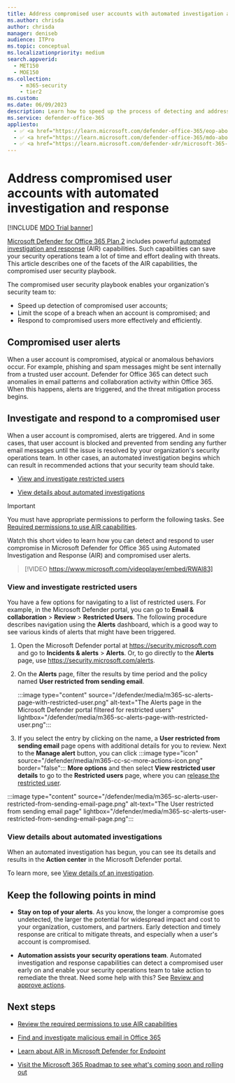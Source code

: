 ```yaml
---
title: Address compromised user accounts with automated investigation and response
ms.author: chrisda
author: chrisda
manager: deniseb
audience: ITPro
ms.topic: conceptual
ms.localizationpriority: medium
search.appverid:
  - MET150
  - MOE150
ms.collection: 
    - m365-security
    - tier2
ms.custom:
ms.date: 06/09/2023
description: Learn how to speed up the process of detecting and addressing compromised user accounts with automated investigation and response capabilities in Microsoft Defender for Office 365 Plan 2.
ms.service: defender-office-365
appliesto:
  - ✅ <a href="https://learn.microsoft.com/defender-office-365/eop-about" target="_blank">Exchange Online Protection</a>
  - ✅ <a href="https://learn.microsoft.com/defender-office-365/mdo-about#defender-for-office-365-plan-1-vs-plan-2-cheat-sheet" target="_blank">Microsoft Defender for Office 365 Plan 1 and Plan 2</a>
  - ✅ <a href="https://learn.microsoft.com/defender-xdr/microsoft-365-defender" target="_blank">Microsoft Defender XDR</a>
---
```


# Address compromised user accounts with automated investigation and response

[!INCLUDE [MDO Trial banner](../includes/mdo-trial-banner.md)]

[Microsoft Defender for Office 365 Plan 2](mdo-about.md#defender-for-office-365-plan-1-vs-plan-2-cheat-sheet) includes powerful [automated investigation and response](air-about.md) (AIR) capabilities. Such capabilities can save your security operations team a lot of time and effort dealing with threats. This article describes one of the facets of the AIR capabilities, the compromised user security playbook.

The compromised user security playbook enables your organization's security team to:

- Speed up detection of compromised user accounts;
- Limit the scope of a breach when an account is compromised; and
- Respond to compromised users more effectively and efficiently.

## Compromised user alerts

When a user account is compromised, atypical or anomalous behaviors occur. For example, phishing and spam messages might be sent internally from a trusted user account. Defender for Office 365 can detect such anomalies in email patterns and collaboration activity within Office 365. When this happens, alerts are triggered, and the threat mitigation process begins.

## Investigate and respond to a compromised user

When a user account is compromised, alerts are triggered. And in some cases, that user account is blocked and prevented from sending any further email messages until the issue is resolved by your organization's security operations team. In other cases, an automated investigation begins which can result in recommended actions that your security team should take.

- [View and investigate restricted users](#view-and-investigate-restricted-users)

- [View details about automated investigations](#view-details-about-automated-investigations)

> [!IMPORTANT]
> You must have appropriate permissions to perform the following tasks. See [Required permissions to use AIR capabilities](air-about.md#required-permissions-to-use-air-capabilities).

Watch this short video to learn how you can detect and respond to user compromise in Microsoft Defender for Office 365 using Automated Investigation and Response (AIR) and compromised user alerts.

> [!VIDEO https://www.microsoft.com/videoplayer/embed/RWAl83]

### View and investigate restricted users

You have a few options for navigating to a list of restricted users. For example, in the Microsoft Defender portal, you can go to **Email & collaboration** \> **Review** \> **Restricted Users**. The following procedure describes navigation using the **Alerts** dashboard, which is a good way to see various kinds of alerts that might have been triggered.

1. Open the Microsoft Defender portal at <https://security.microsoft.com> and go to **Incidents & alerts** \> **Alerts**. Or, to go directly to the **Alerts** page, use <https://security.microsoft.com/alerts>.

2. On the **Alerts** page, filter the results by time period and the policy named **User restricted from sending email**.

   :::image type="content" source="/defender/media/m365-sc-alerts-page-with-restricted-user.png" alt-text="The Alerts page in the Microsoft Defender portal filtered for restricted users" lightbox="/defender/media/m365-sc-alerts-page-with-restricted-user.png":::

3. If you select the entry by clicking on the name, a **User restricted from sending email** page opens with additional details for you to review. Next to the **Manage alert** button, you can click :::image type="icon" source="/defender/media/m365-cc-sc-more-actions-icon.png" border="false"::: **More options** and then select **View restricted user details** to go to the **Restricted users** page, where you can [release the restricted user](outbound-spam-restore-restricted-users.md).

  :::image type="content" source="/defender/media/m365-sc-alerts-user-restricted-from-sending-email-page.png" alt-text="The User restricted from sending email page" lightbox="/defender/media/m365-sc-alerts-user-restricted-from-sending-email-page.png":::

### View details about automated investigations

When an automated investigation has begun, you can see its details and results in the **Action center** in the Microsoft Defender portal.

To learn more, see [View details of an investigation](air-view-investigation-results.md).

## Keep the following points in mind

- **Stay on top of your alerts**. As you know, the longer a compromise goes undetected, the larger the potential for widespread impact and cost to your organization, customers, and partners. Early detection and timely response are critical to mitigate threats, and especially when a user's account is compromised.

- **Automation assists your security operations team**. Automated investigation and response capabilities can detect a compromised user early on and enable your security operations team to take action to remediate the threat. Need some help with this? See [Review and approve actions](air-review-approve-pending-completed-actions.md).

## Next steps

- [Review the required permissions to use AIR capabilities](air-about.md#required-permissions-to-use-air-capabilities)

- [Find and investigate malicious email in Office 365](threat-explorer-investigate-delivered-malicious-email.md)

- [Learn about AIR in Microsoft Defender for Endpoint](/windows/security/threat-protection/microsoft-defender-atp/automated-investigations)

- [Visit the Microsoft 365 Roadmap to see what's coming soon and rolling out](https://www.microsoft.com/microsoft-365/roadmap?filters=)
